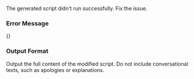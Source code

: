 The generated script didn't run successfully. Fix the issue. 

### Error Message

{}

### Output Format

Output the full content of the modified script. Do not include conversational texts, such as apologies or explanations.